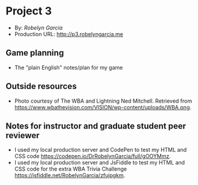 # Project 3
+ By: *Robelyn Garcia*
+ Production URL: <http://p3.robelyngarcia.me>

## Game planning
+ The "plain English" notes/plan for my game

## Outside resources
+ Photo courtesy of The WBA and Lightning Ned Mitchell. 
  Retrieved from <https://www.wbathevision.com/VISION/wp-content/uploads/WBA.png>. 

## Notes for instructor and graduate student peer reviewer
+ I used my local production server and CodePen to test my HTML and CSS code
<https://codepen.io/DrRobelynGarcia/full/gOOYMmz>.
+ I used my local production server and JsFiddle to test my HTML and CSS code for the extra WBA Trivia Challenge <https://jsfiddle.net/RobelynGarcia/zfujpgkm>.

